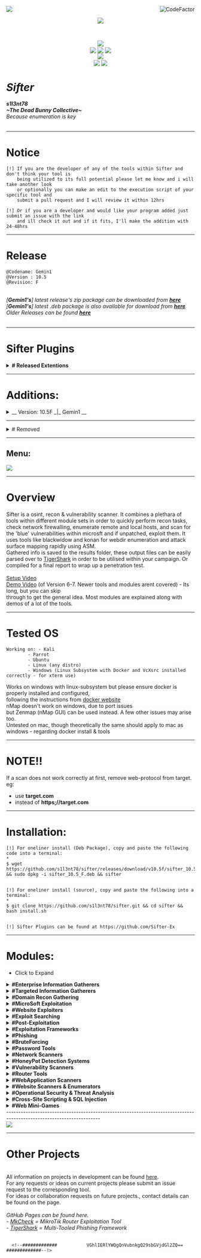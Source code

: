 <img align="left" src="https://img.shields.io/badge/Author-s1l3nt78-blueviolet"><a href="https://www.codefactor.io/repository/github/s1l3nt78/sifter"><img align="right" src="https://www.codefactor.io/repository/github/s1l3nt78/sifter/badge" alt="CodeFactor" /></a><br/>
<p align="center"><img align="center" src="https://img.shields.io/badge/-The_Dead_Bunny_Collective-green"></p>
<br />
<p align="center">
	<img align="center" src="https://raw.githubusercontent.com/s1l3nt78/sifter/master/docs/sifter.png">
<br>
  	<img align="center" src="https://img.shields.io/github/issues/s1l3nt78/sifter">
  	<img align="center" src="https://img.shields.io/github/forks/s1l3nt78/sifter">
  	<img align="center" src="https://img.shields.io/github/stars/s1l3nt78/sifter">		  
<br>
	<img align="center" src="https://img.shields.io/badge/@Codename:-Gemin1-yellowgreen"><br />
	<img align="center" src="https://img.shields.io/badge/Version-10.5-red">
	<img align="center" src="https://img.shields.io/badge/Revision-F-green">
</p>

# *Sifter*
<strong><em>s1l3nt78</em></strong>
<br>
<strong><em>~The Dead Bunny Collective~</em></strong>
<br />
*Because enumeration is key*
<br>
<br>

---------------------------------------------------------------------------------------------------------------------

# Notice

	[!] If you are the developer of any of the tools within Sifter and don't think your tool is 
	    being utilized to its full potential please let me know and i will take another look 
	    or optionally you can make an edit to the execution script of your specific tool and 
	    submit a pull request and I will review it within 12hrs
	
	[!] Or if you are a developer and would like your program added just submit an issue with the link 
	    and ill check it out and if it fits, I'll make the addition with 24-48hrs
	
---------------------------------------------------------------------------------------------------------------------

# Release

	@Codename: Gemin1
	@Version : 10.5
	@Revision: F

<br>
<em>[<strong>Gemin1's</strong>] latest release's zip package can be downloaded from <a href="https://github.com/s1l3nt78/sifter/archive/master.zip"><strong>here</strong></a></em>
<br />
<em>[<strong>Gemin1's</strong>] latest .deb package is also available for download from <a href="https://github.com/s1l3nt78/sifter/releases/download/v10.5f/sifter_10.5_F.deb"><strong>here</strong></a></em>
<br />
<em>Older Releases can be found <a href="https://github.com/s1l3nt78/sifter/archive/"><strong>here</strong></a></em>
<br>
<br>

---------------------------------------------------------------------------------------------------------------------

# Sifter Plugins

<details>
	<summary><strong># Released Extentions</strong></summary>
- <a href="https://github.com/Sifter-Ex/g">G</a> - Sifter's <em>g</em> extention gives a GUI overlay
<br />	'--> Built on top of <a href="https://github.com/GitSquared/edex-ui">eDEX-UI</a><br />
- <a href="https://github.com/Sifter-Ex/f">F</a> - Sifter's <em>f</em> extention provides the DanderFuzz Exploitational Plugin for Sifter
<br /> '--> Framework created by the <a href="#">EquationGroup</a> courtesy of <a href="#">The Shadow Brokers</a>
</details>

---------------------------------------------------------------------------------------------------------------------

# Additions:
<details>
<summary>__ Version: 10.5F _|_  Gemin1 __ </summary>
- <strong>XSS-Loader</strong> - XSS Payloader generator<br />
- <strong>DeadTrapv2</strong> - An OSINT tool to track down footprints of a phone number<br />
- <strong>GHunt</strong> - GHunt is an OSINT tool to extract information from any Google Account using an email.<br />
- <strong>TruffleSnout</strong> - Interactive AD discovery toolkit for offensive operators, focused on Situational awareness.<br /> 
&emsp;&emsp;'--> Preference for OpSec.
	<br />
- <strong>BetterSafetyKatz</strong> - Modified fork of SafetyKatz dynamically patching runtime, based on detected signatures using SharpSploit DInvoke to get it into memory
- <strong>CVE-2018-8120</strong> - Added for extra Privilege Escalation options on a targte session
- Typing <strong>info</strong> into any menu will bring up the Module Information Screen.
</em><br />
</details>

---------------------------------------------------------------------------------------------------------------------

<details>
<summary># Removed</summary>

- Omega's repo has been removed, therefore unavailable for new clones.
<br/> If you already had omegas repo, you will still be able to use this module though.

- SayDog has been removed due to being a program meant mainly for termux.
</details>

---------------------------------------------------------------------------------------------------------------------

<h2>Menu:</h2>
<p>
<img align="center" src="https://raw.githubusercontent.com/s1l3nt78/sifter/master/docs/anon.png">
</p>

---------------------------------------------------------------------------------------------------------------------

# Overview

Sifter is a osint, recon & vulnerability scanner. It combines a plethara of tools within different module sets in order to quickly perform recon tasks, check network firewalling, enumerate remote and local hosts, and scan for the 'blue' vulnerabilities within microsft and if unpatched, exploit them.  It uses tools like blackwidow and konan for webdir enumeration and attack surface mapping rapidly using ASM.
<br>
Gathered info is saved to the results folder, these output files can be easily parsed over to <a href="https://github.com/s1l3nt78/TigerShark">TigerShark</a> in order to be utilised within your campaign. Or compiled for a final report to wrap up a penetration test.
<br>
<br>
<a href="https://www.youtube.com/watch?v=YU-LYLjyO6c&t=8s">Setup Video</a>
<br>
<a href="https://youtu.be/QgAfqbxqbK0">Demo Video</a> (of Version 6-7. Newer tools and modules arent covered) - Its long, but you can skip
<br>
through to get the general idea. Most modules are explained along with demos of a lot of the tools.
<br>

---------------------------------------------------------------------------------------------------------------------

# Tested OS

	Working on: - Kali
		    - Parrot
		    - Ubuntu
		    - Linux (any distro)
		    - Windows (Linux Subsystem with Docker and VcXsrc installed correctly - for xterm use)
		    
Works on windows with linux-subsystem but please ensure docker is properly installed and configured, <br /> 
following the instructions from <a href="https://docker.io">docker website</a><br />
nMap doesn't work on windows, due to port issues<br />
but Zenmap (nMap GUI) can be used instead. A few other issues may arise too.<br />
Untested on mac, though theoretically the same should apply to mac as windows - regarding docker install & tools

---------------------------------------------------------------------------------------------------------------------

# NOTE!! 

 If a scan does not work correctly at first, remove web-protocol from target. eg:
 <br>
 - use <strong>target.com</strong> 
 - instead of <strong>https;//target.com</strong>
 
---------------------------------------------------------------------------------------------------------------------

# Installation:
	
	[!] For oneliner install (Deb Package), copy and paste the following code into a terminal:
	*
	$ wget https://github.com/s1l3nt78/sifter/releases/download/v10.5f/sifter_10.5_F.deb && sudo dpkg -i sifter_10.5_F.deb && sifter
	
	
	[!] For oneliner install (source), copy and paste the following into a terminal:
	*
	$ git clone https://github.com/s1l3nt78/sifter.git && cd sifter && bash install.sh
	
	
	[!] Sifter Plugins can be found at https://github.com/Sifter-Ex
	
----------------------------------------------------------------------------------------------------------------------

# Modules:
* Click to Expand

<details>
<summary><strong>#Enterprise Information Gatherers</strong></summary>
- <a href="https://github.com/laramies/theHarvester">theHarvester</a><br />
- <a href="https://github.com/j3ssie/Osmedeus">Osmedeus</a><br />
- <a href="https://github.com/bhavsec/reconspider">ReconSpider</a><br />
- <a href="https://github.com/Raikia/CredNinja">CredNinja</a><br />
- <a href="https://github.com/lockfale/OSINT-Framework">OSINT-Framework</a>
</details>

<details>
<summary>
<strong>#Targeted Information Gatherers</strong>
</summary>
- <a href="https://github.com/saeeddhqan/Maryam">Maryam</a><br />
- <a href="https://github.com/thewhiteh4t/seeker">Seeker</a><br />
- <a href="https://github.com/sherlock-project/sherlock">Sherlock</a><br />
- <a href="https://github.com/evilsocket/xray">xRay</a><br />
- <a href="https://github.com/martinvigo/email2phonenumber">E2P (Email2Phone)</a><br />
- <a href="https://github.com/chrismaddalena/ODIN">ODIN</a><br />
- <a href="https://github.com/itsmehacker/CardPwn">CardPwn</a><br />
- <a href="https://github.com/kennbroorg/iKy">iKy</a><br />
- <a href="https://github.com/mxrch/GHunt">GHunt</a><br />
</details>

<details>
<summary>
<strong>#Domain Recon Gathering</strong></summary>
- <a href="https://github.com/elceef/dnstwist">DnsTwist</a><br />
- <a href="https://github.com/depthsecurity/armory">Armory</a><br />
- <a href="https://github.com/smicallef/spiderfoot">SpiderFoot</a><br />
- <a href="https://github.com/FooBallZ/pulsar">Pulsar</a><br />
- <a href="https://github.com/projectdiscovery/subfinder">SubFinder</a><br />
- <a href="https://github.com/Technowlogy-Pushpender/subdover">SubDover</a><br />
</p>
</details>

<details>
<summary>
<strong>#MicroSoft Exploitation</strong></summary>
- <a href="https://github.com/m8r0wn/ActiveReign">ActiveReign</a><br />
- <a href="https://github.com/Cyb0r9/ispy">iSpy</a><br />
- <a href="#">SMBGhost</a><br />
&emsp;&emsp;-- <a href="https://github.com/ioncube/SMBGhost">SMBGhost Scanner</a><br />
&emsp;&emsp;-- <a href="https://github.com/chompie1337/SMBGhost_RCE_PoC">SMBGhost Exploit</a><br />
</details>

<details>
<summary>
<strong>#Website Exploiters</strong></summary>
- <a href="#">DDoS</a><br />
&emsp;&emsp;-- <a href="https://github.com/s1l3nt78/Dark-Star">Dark-Star</a><br />
&emsp;&emsp;-- <a href="https://github.com/LimerBoy/Impulse">Impulse</a><br />
&emsp;&emsp;-- <a href="https://github.com/epsylon/ufonet">UFONet</a><br />
- <a href="https://github.com/tegal1337/NekoBotV1">NekoBot</a><br />
- <a href="https://github.com/capture0x/XSHOCK">xShock</a><br />
- <a href="https://github.com/anouarbensaad/vulnx">VulnX</a><br />
</details>

<details>
<summary>
<strong>#Exploit Searching</strong></summary>
- <a href="https://github.com/1N3/Findsploit">FindSploit</a><br />
- <a href="https://github.com/shodansploit/shodansploit">ShodanSploit</a><br />
</details>

<details>
<summary>
<strong>#Post-Exploitation</strong></summary>
- <a href="https://github.com/padovah4ck/CVE-2020-0683">EoP Exploit (Privilege Escalation Exploit)</a><br />
- Potatoes<br />
&emsp;&emsp;-- <a href="https://github.com/BeichenDream/BadPotato">BadPotato</a><br />
&emsp;&emsp;-- <a href="https://github.com/CCob/SweetPotato">SweetPotato</a><br />
- PEAS <br />
&emsp;&emsp;-- <a href="https://github.com/carlospolop/privilege-escalation-awesome-scripts-suite">winPEAS</a><br />
&emsp;&emsp;-- <a href="https://github.com/carlospolop/privilege-escalation-awesome-scripts-suite">linPEAS</a><br />
- <a href="https://github.com/S3cur3Th1sSh1t/WinPwn">WinPwn</a><br />
- <a href="https://github.com/Technowlogy-Pushpender/creds_harvester">CredHarvester</a><br />
- <a href="https://github.com/S3cur3Th1sSh1t/PowerSharpPack">PowerSharp</a><br />
- <a href="https://github.com/cyberark/ACLight">ACLight2</a><br />
- <a href="https://github.com/AdrianVollmer/PowerHub">PowerHub</a><br />
- <a href="https://github.com/Kevin-Robertson/InveighZero">InveighZero</a>		  
</details>

<details>
<summary>
<strong>#Exploitation Frameworks</strong></summary>
+ <a href="#">DanderFuzz</a> - Equation Group, Courtesy of the Shadow Brokers<br /> 
&emsp;&emsp;- FuzzBunch<br />
&emsp;&emsp;- Danderspritz<br />
	&emsp;(Provided by the <a href="https://github.com/Sifter-Ex/f">F</a> plugin.)<br />
<br />
+ <a href="#">NevrrMore</a> - Private Exploitation framework I've been developing that will<br />
&emsp;&emsp;<strong>not</strong> be released opensource. Due to certain 0days and other exploits/tools<br />
&emsp;&emsp;it would cause too much unintentional/illintentioned damage.<br />
<br />
+ <a href="https://github.com/entynetproject/thoron">Thoron</a><br />
+ <a href="https://metasploit.com">Metasploit</a><br />
</details>

<details>
<summary>
<strong>#Phishing</strong></summary>
+ <a href="https://github.com/s1l3nt78/TigerShark">TigerShark</a><br />
</details>

<details>
<summary>
<strong>#BruteForcing</strong></summary>
+ <a href="https://github.com/GitHackTools/BruteDum">BruteDUM</a><br />
+ <a href="https://github.com/wuseman/WBRUTER">WBruter</a><br />		  
</details>

<details>
<summary>
<strong>#Password Tools</strong></summary>
- <a href="https://github.com/sc0tfree/mentalist">Mentalist</a><br />
- <a href="https://github.com/k4m4/dcipher">DCipher</a><br />
- <a href="https://github.com/Ciphey/Ciphey">Ciphey</a><br />
</details>

<details>
<summary>
<strong>#Network Scanners</strong></summary>
- <a href="https://nmap.org">Nmap</a><br />
- <a href="https://github.com/superhedgy/AttackSurfaceMapper">AttackSurfaceMapper</a><br />
- <a href="https://github.com/harleo/asnip">aSnip</a><br />
- <a href="https://github.com/EnableSecurity/wafw00f">wafw00f</a><br />
- <a href="#">Arp-Scan</a><br />
- <a href="https://www.github.com/josh0xA/Espionage">Espionage</a><br />
- <a href="https://github.com/intrigueio/intrigue-core">Intrigue-Core</a><br />
</details>

<details>
<summary>
<strong>#HoneyPot Detection Systems</strong></summary>
- <a href="https://github.com/aswinmguptha/HoneyCaught">HoneyCaught</a><br />
- <a href="https://github.com/MrSuicideParrot/SniffingBear">SniffingBear</a><br />
- <a href="https://github.com/Phype/telnet-iot-honeypot">HoneyTel (telnet-iot-honeypot)</a><br />
- <a href="https://github.com/hacklcx/HFish">HFish</a><br />
</details>

<details>
<summary>
<strong>#Vulnerability Scanners</strong></summary>
- <a href="https://github.com/cloudflare/flan">Flan</a><br />
- <a href="https://github.com/skavngr/rapidscan">Rapidscan</a><br />
- <a href="https://github.com/Yukinoshita47/Yuki-Chan-The-Auto-Pentest">Yuki-Chan</a><br />
- <a href="https://github.com/PowerScript/KatanaFramework">Katana-VF (Vulnerability Framework)</a><br />
- <a href="https://github.com/zdresearch/OWASP-Nettacker">OWASP-Nettacker</a><br />
- <a href="https://github.com/Technowlogy-Pushpender/CVE-2020-5902-Scanner">Big IP Remote Execution Scanner</a>
</details>

<details>
<summary>
<strong>#Router Tools</strong></summary>
- <a href="https://github.com/threat9/routersploit">RouterSploit</a><br />
- <a href="https://github.com/s1l3nt78/MkCheck">MkCheck</a><br />
- <a href="https://github.com/v1s1t0r1sh3r3/airgeddon">Airgeddon</a><br />
</details>

<details>
<summary>
<strong>#WebApplication Scanners</strong></summary>
- <a href="https://github.com/shenril/Sitadel">Sitadel</a><br />
- <a href="https://github.com/nyxgeek/onedrive_user_enum">OneFind</a><br />
- <a href="https://github.com/Technowlogy-Pushpender/aapfinder">AapFinder</a><br />
- <a href="https://github.com/mazen160/bfac">BFAC</a><br />
- <a href="https://github.com/yogeshojha/rengine">reNgine</a><br />
</details>

<details>
<summary>
<strong>#Website Scanners & Enumerators</strong></summary>
- <a href="https://github.com/sullo/nikto">Nikto</a><br />
- <a href="https://github.com/1N3/blackwidow">Blackwidow</a><br />
- <a href="#">Wordpress</a><br />
&emsp;&emsp;--- <a href="https://github.com/wpscanteam/wpscan">WPScan</a><br />
&emsp;&emsp;--- <a href="https://github.com/n00py/WPForce">WPForce/Yertle</a><br />
- <a href="https://github.com/Ekultek/Zeus-Scanner">Zeus-Scanner</a><br />
- <a href="#">Dirb</a><br />
- <a href="https://github.com/BullsEye0/dorks-eye">DorksEye</a><br />
- <a href="https://github.com/adnane-X-tebbaa/Katana">Katana-DS (Dork Scanner)</a><br />
</details>

<details>
<summary>
<strong>#Operational Security & Threat Analysis</strong></summary>
- <a href="https://github.com/QAX-A-Team/EventCleaner">EventCleaner</a><br />
- <a href="https://github.com/mike-goodwin/owasp-threat-dragon-desktop">Threat Dragon</a><br />
- <a href="https://github.com/dsnezhkov/TruffleSnout">TruffleSNout</a><br />
</details>

<details>
<summary>
<strong>#Cross-Site Scripting & SQL Injection</strong></summary>
- <em>SQLinjection</em><br />
&emsp;&emsp;--- <a href="https://github.com/WhitewidowScanner/whitewidow">WhiteWidow</a><br />
&emsp;&emsp;--- <a href="https://github.com/v3n0m-Scanner/V3n0M-Scanner">V3n0M-Scanner</a><br />
- <em>Cross-Site Scripting</em><br />
&emsp;&emsp;--- <a href="https://github.com/s0md3v/XSStrike">XSStrike</a><br />
&emsp;&emsp;--- <a href="https://github.com/dwisiswant0/findom-xss">finDOM-XSS</a><br />
&emsp;&emsp;--- <a href="https://github.com/PR0PH3CY33/XSS-Freak">XSS-Freak</a>
</details>

<details>
<summary>
<strong>#Web Mini-Games</strong></summary>
- This was added in order to have a fun way to pass time<br />
&ensp;during the more time intensive modules.<br />
&ensp;Such as nMap Full Port scan or a RapidScan run.
</details>
---------------------------------------------------------------------------------------------------------------------

<br />
<img align="middle" src="https://raw.githubusercontent.com/s1l3nt78/sifter/master/docs/help.png">
<br />

---------------------------------------------------------------------------------------------------------------------

# Other Projects
<br />
All information on projects in development can be found <a href="https://s1l3nt78.github.io">here</a>. 
<br />
For any requests or ideas on current projects please submit an issue request to the corresponding tool.
<br />
For ideas or collaboration requests on future projects., contact details can be found on the page.
<br />
<br />
<em>GitHub Pages can be found here.
<br />
- <a href="https://s1l3nt78.github.io/MkCheck">MkCheck</a> = MikroTik Router Exploitation Tool
<br />
- <a href="https://s1l3nt78.github.io/TigerShark">TigerShark</a> = Multi-Tooled Phishing Framework</em>
<br />
<br />

	  <!--#############           VGhlIERlYWQgQnVubnkgQ29sbGVjdGl2ZQ==           #############--!>
	  
